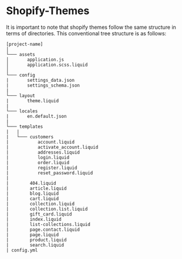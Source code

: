 # Shopify-Themes
It is important to note that shopify themes follow the same structure in terms of directories. This conventional tree structure is as follows:

```
[project-name]
│ 
└─── assets
│       application.js
│       application.scss.liquid
│   
└─── config
|       settings_data.json
|       settings_schema.json
|   
└─── layout
|       theme.liquid
|
└─── locales
|       en.default.json
|
└─── templates
|   |
|   └─── customers
|           account.liquid
|           activate_account.liquid
|           addresses.liquid
|           login.liquid
|           order.liquid
|           register.liquid
|           reset_password.liquid
|   
|        404.liquid
|        article.liquid
|        blog.liquid
|        cart.liquid
|        collection.liquid
|        collection.list.liquid
|        gift_card.liquid
|        index.liquid
|        list-collections.liquid
|        page.contact.liquid
|        page.liquid
|        product.liquid
|        search.liquid
| config.yml


```
